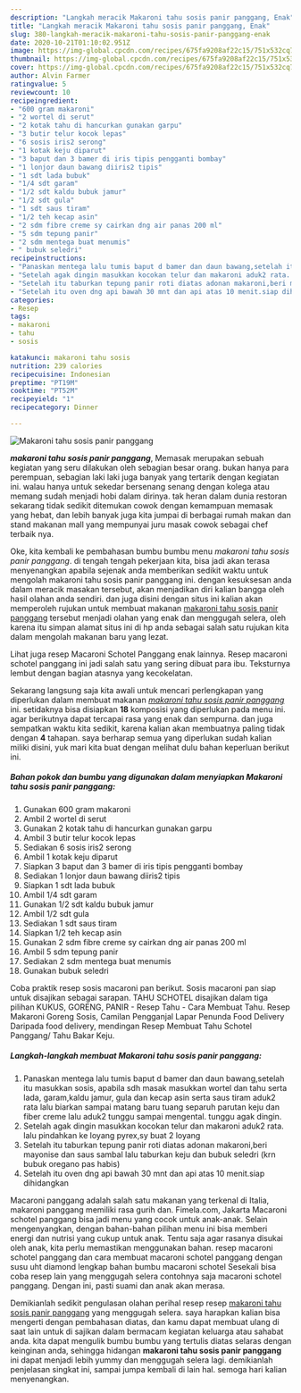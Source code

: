 ```yaml
---
description: "Langkah meracik Makaroni tahu sosis panir panggang, Enak"
title: "Langkah meracik Makaroni tahu sosis panir panggang, Enak"
slug: 380-langkah-meracik-makaroni-tahu-sosis-panir-panggang-enak
date: 2020-10-21T01:10:02.951Z
image: https://img-global.cpcdn.com/recipes/675fa9208af22c15/751x532cq70/makaroni-tahu-sosis-panir-panggang-foto-resep-utama.jpg
thumbnail: https://img-global.cpcdn.com/recipes/675fa9208af22c15/751x532cq70/makaroni-tahu-sosis-panir-panggang-foto-resep-utama.jpg
cover: https://img-global.cpcdn.com/recipes/675fa9208af22c15/751x532cq70/makaroni-tahu-sosis-panir-panggang-foto-resep-utama.jpg
author: Alvin Farmer
ratingvalue: 5
reviewcount: 10
recipeingredient:
- "600 gram makaroni"
- "2 wortel di serut"
- "2 kotak tahu di hancurkan gunakan garpu"
- "3 butir telur kocok lepas"
- "6 sosis iris2 serong"
- "1 kotak keju diparut"
- "3 baput dan 3 bamer di iris tipis pengganti bombay"
- "1 lonjor daun bawang diiris2 tipis"
- "1 sdt lada bubuk"
- "1/4 sdt garam"
- "1/2 sdt kaldu bubuk jamur"
- "1/2 sdt gula"
- "1 sdt saus tiram"
- "1/2 teh kecap asin"
- "2 sdm fibre creme sy cairkan dng air panas 200 ml"
- "5 sdm tepung panir"
- "2 sdm mentega buat menumis"
- " bubuk seledri"
recipeinstructions:
- "Panaskan mentega lalu tumis baput d bamer dan daun bawang,setelah itu masukkan sosis, apabila sdh masak masukkan wortel dan tahu serta lada, garam,kaldu jamur, gula dan kecap asin serta saus tiram aduk2 rata lalu biarkan sampai matang baru tuang separuh parutan keju dan fiber creme lalu aduk2 tunggu sampai mengental. tunggu agak dingin."
- "Setelah agak dingin masukkan kocokan telur dan makaroni aduk2 rata. lalu pindahkan ke loyang pyrex,sy buat 2 loyang"
- "Setelah itu taburkan tepung panir roti diatas adonan makaroni,beri mayonise dan saus sambal lalu taburkan keju dan bubuk seledri (krn bubuk oregano pas habis)"
- "Setelah itu oven dng api bawah 30 mnt dan api atas 10 menit.siap dihidangkan"
categories:
- Resep
tags:
- makaroni
- tahu
- sosis

katakunci: makaroni tahu sosis 
nutrition: 239 calories
recipecuisine: Indonesian
preptime: "PT19M"
cooktime: "PT52M"
recipeyield: "1"
recipecategory: Dinner

---
```



![Makaroni tahu sosis panir panggang](https://img-global.cpcdn.com/recipes/675fa9208af22c15/751x532cq70/makaroni-tahu-sosis-panir-panggang-foto-resep-utama.jpg)

<b><i>makaroni tahu sosis panir panggang</i></b>, Memasak merupakan sebuah kegiatan yang seru dilakukan oleh sebagian besar orang. bukan hanya para perempuan, sebagian laki laki juga banyak yang tertarik dengan kegiatan ini. walau hanya untuk sekedar bersenang senang dengan kolega atau memang sudah menjadi hobi dalam dirinya. tak heran dalam dunia restoran sekarang tidak sedikit ditemukan cowok dengan kemampuan memasak yang hebat, dan lebih banyak juga kita jumpai di berbagai rumah makan dan stand makanan mall yang mempunyai juru masak cowok sebagai chef terbaik nya.

Oke, kita kembali ke pembahasan bumbu bumbu menu <i>makaroni tahu sosis panir panggang</i>. di tengah tengah pekerjaan kita, bisa jadi akan terasa menyenangkan apabila sejenak anda memberikan sedikit waktu untuk mengolah makaroni tahu sosis panir panggang ini. dengan kesuksesan anda dalam meracik masakan tersebut, akan menjadikan diri kalian bangga oleh hasil olahan anda sendiri. dan juga disini dengan situs ini kalian akan memperoleh rujukan untuk membuat makanan <u>makaroni tahu sosis panir panggang</u> tersebut menjadi olahan yang enak dan menggugah selera, oleh karena itu simpan alamat situs ini di hp anda sebagai salah satu rujukan kita dalam mengolah makanan baru yang lezat.

Lihat juga resep Macaroni Schotel Panggang enak lainnya. Resep macaroni schotel panggang ini jadi salah satu yang sering dibuat para ibu. Teksturnya lembut dengan bagian atasnya yang kecokelatan.


Sekarang langsung saja kita awali untuk mencari perlengkapan yang diperlukan dalam membuat makanan <u><i>makaroni tahu sosis panir panggang</i></u> ini. setidaknya bisa disiapkan <b>18</b> komposisi yang diperlukan pada menu ini. agar berikutnya dapat tercapai rasa yang enak dan sempurna. dan juga sempatkan waktu kita sedikit, karena kalian akan membuatnya paling tidak dengan <b>4</b> tahapan. saya berharap semua yang diperlukan sudah kalian miliki disini, yuk mari kita buat dengan melihat dulu bahan keperluan berikut ini.

<!--inarticleads1-->

##### Bahan pokok dan bumbu yang digunakan dalam menyiapkan Makaroni tahu sosis panir panggang:

1. Gunakan 600 gram makaroni
1. Ambil 2 wortel di serut
1. Gunakan 2 kotak tahu di hancurkan gunakan garpu
1. Ambil 3 butir telur kocok lepas
1. Sediakan 6 sosis iris2 serong
1. Ambil 1 kotak keju diparut
1. Siapkan 3 baput dan 3 bamer di iris tipis pengganti bombay
1. Sediakan 1 lonjor daun bawang diiris2 tipis
1. Siapkan 1 sdt lada bubuk
1. Ambil 1/4 sdt garam
1. Gunakan 1/2 sdt kaldu bubuk jamur
1. Ambil 1/2 sdt gula
1. Sediakan 1 sdt saus tiram
1. Siapkan 1/2 teh kecap asin
1. Gunakan 2 sdm fibre creme sy cairkan dng air panas 200 ml
1. Ambil 5 sdm tepung panir
1. Sediakan 2 sdm mentega buat menumis
1. Gunakan  bubuk seledri


Coba praktik resep sosis macaroni pan berikut. Sosis macaroni pan siap untuk disajikan sebagai sarapan. TAHU SCHOTEL disajikan dalam tiga pilihan KUKUS, GORENG, PANIR - Resep Tahu - Cara Membuat Tahu. Resep Makaroni Goreng Sosis, Camilan Pengganjal Lapar Penunda Food Delivery Daripada food delivery, mendingan Resep Membuat Tahu Schotel Panggang/ Tahu Bakar Keju. 

<!--inarticleads2-->

##### Langkah-langkah membuat Makaroni tahu sosis panir panggang:

1. Panaskan mentega lalu tumis baput d bamer dan daun bawang,setelah itu masukkan sosis, apabila sdh masak masukkan wortel dan tahu serta lada, garam,kaldu jamur, gula dan kecap asin serta saus tiram aduk2 rata lalu biarkan sampai matang baru tuang separuh parutan keju dan fiber creme lalu aduk2 tunggu sampai mengental. tunggu agak dingin.
1. Setelah agak dingin masukkan kocokan telur dan makaroni aduk2 rata. lalu pindahkan ke loyang pyrex,sy buat 2 loyang
1. Setelah itu taburkan tepung panir roti diatas adonan makaroni,beri mayonise dan saus sambal lalu taburkan keju dan bubuk seledri (krn bubuk oregano pas habis)
1. Setelah itu oven dng api bawah 30 mnt dan api atas 10 menit.siap dihidangkan


Macaroni panggang adalah salah satu makanan yang terkenal di Italia, makaroni panggang memiliki rasa gurih dan. Fimela.com, Jakarta Macaroni schotel panggang bisa jadi menu yang cocok untuk anak-anak. Selain mengenyangkan, dengan bahan-bahan pilihan menu ini bisa memberi energi dan nutrisi yang cukup untuk anak. Tentu saja agar rasanya disukai oleh anak, kita perlu memastikan menggunakan bahan. resep macaroni schotel panggang dan cara membuat macaroni schotel panggang dengan susu uht diamond lengkap bahan bumbu macaroni schotel Sesekali bisa coba resep lain yang menggugah selera contohnya saja macaroni schotel panggang. Dengan ini, pasti suami dan anak akan merasa. 

Demikianlah sedikit pengulasan olahan perihal resep resep <u>makaroni tahu sosis panir panggang</u> yang menggugah selera. saya harapkan kalian bisa mengerti dengan pembahasan diatas, dan kamu dapat membuat ulang di saat lain untuk di sajikan dalam bermacam kegiatan keluarga atau sahabat anda. kita dapat mengulik bumbu bumbu yang tertulis diatas selaras dengan keinginan anda, sehingga hidangan <b>makaroni tahu sosis panir panggang</b> ini dapat menjadi lebih yummy dan menggugah selera lagi. demikianlah penjelasan singkat ini, sampai jumpa kembali di lain hal. semoga hari kalian menyenangkan.
